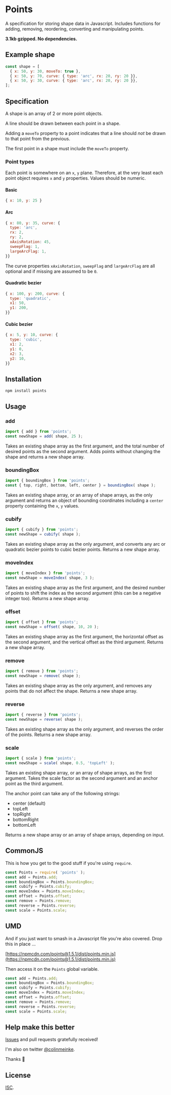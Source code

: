 # Points

A specification for storing shape data in Javascript. Includes
functions for adding, removing, reordering, converting and
manipulating points.

**3.1kb gzipped. No dependencies.**

## Example shape

```js
const shape = [
  { x: 50, y: 30, moveTo: true },
  { x: 50, y: 70, curve: { type: 'arc', rx: 20, ry: 20 }},
  { x: 50, y: 30, curve: { type: 'arc', rx: 20, ry: 20 }},
];
```

## Specification

A shape is an array of 2 or more point objects.

A line should be drawn between each point in a shape.

Adding a `moveTo` property to a point indicates that
a line should *not* be drawn to that point from the
previous.

The first point in a shape must include the `moveTo`
property.

### Point types

Each point is somewhere on an `x`, `y` plane. Therefore, at
the very least each point object requires `x` and `y`
properties. Values should be numeric.

#### Basic

```js
{ x: 10, y: 25 }
```

#### Arc

```js
{ x: 80, y: 35, curve: {
  type: 'arc',
  rx: 2,
  ry: 2,
  xAxisRotation: 45,
  sweepFlag: 1,
  largeArcFlag: 1,
}}
```

The curve properties `xAxisRotation`, `sweepFlag` and
`largeArcFlag` are all optional and if missing are assumed to
be `0`.

#### Quadratic bezier

```js
{ x: 100, y: 200, curve: {
  type: 'quadratic',
  x1: 50,
  y1: 200,
}}
```

#### Cubic bezier

```js
{ x: 5, y: 10, curve: {
  type: 'cubic',
  x1: 2,
  y1: 0,
  x2: 3,
  y2: 10,
}}
```

## Installation

```
npm install points
```

## Usage

### add

```js
import { add } from 'points';
const newShape = add( shape, 25 );
```

Takes an existing shape array as the first argument, and the
total number of desired points as the second argument. Adds
points without changing the shape and returns a new shape
array.

### boundingBox

```js
import { boundingBox } from 'points';
const { top, right, bottom, left, center } = boundingBox( shape );
```

Takes an existing shape array, or an array of shape arrays,
as the only argument and returns an object of bounding
coordinates including a `center` property containing the
`x`, `y` values.

### cubify

```js
import { cubify } from 'points';
const newShape = cubify( shape );
```

Takes an existing shape array as the only argument, and
converts any arc or quadratic bezier points to cubic bezier
points. Returns a new shape array.

### moveIndex

```js
import { moveIndex } from 'points';
const newShape = moveIndex( shape, 3 );
```

Takes an existing shape array as the first argument, and the
desired number of points to shift the index as the second
argument (this can be a negative integer too). Returns a new
shape array.

### offset

```js
import { offset } from 'points';
const newShape = offset( shape, 10, 20 );
```

Takes an existing shape array as the first argument, the
horizontal offset as the second argument, and the vertical
offset as the third argument. Returns a new shape array.

### remove

```js
import { remove } from 'points';
const newShape = remove( shape );
```

Takes an existing shape array as the only argument, and
removes any points that do not affect the shape. Returns a
new shape array.

### reverse

```js
import { reverse } from 'points';
const newShape = reverse( shape );
```

Takes an existing shape array as the only argument, and
reverses the order of the points. Returns a new shape array.

### scale

```js
import { scale } from 'points';
const newShape = scale( shape, 0.5, 'topLeft' );
```

Takes an existing shape array, or an array of shape arrays,
as the first argument. Takes the scale factor as the second
argument and an anchor point as the third argument.

The anchor point can take any of the following strings:

- center (default)
- topLeft
- topRight
- bottomRight
- bottomLeft

Returns a new shape array or an array of shape arrays,
depending on input.

## CommonJS

This is how you get to the good stuff if you're using
`require`.

```js
const Points = require( 'points' );
const add = Points.add;
const boundingBox = Points.boundingBox;
const cubify = Points.cubify;
const moveIndex = Points.moveIndex;
const offset = Points.offset;
const remove = Points.remove;
const reverse = Points.reverse;
const scale = Points.scale;
```

## UMD

And if you just want to smash in a Javascript file you're
also covered. Drop this in place ...

[https://npmcdn.com/points@1.5.1/dist/points.min.js](https://npmcdn.com/points@1.5.1/dist/points.min.js)

Then access it on the `Points` global variable.

```js
const add = Points.add;
const boundingBox = Points.boundingBox;
const cubify = Points.cubify;
const moveIndex = Points.moveIndex;
const offset = Points.offset;
const remove = Points.remove;
const reverse = Points.reverse;
const scale = Points.scale;
```

## Help make this better

[Issues](https://github.com/colinmeinke/points/issues/new)
and pull requests gratefully received!

I'm also on twitter [@colinmeinke](https://twitter.com/colinmeinke).

Thanks :star2:

## License

[ISC](./LICENSE.md).
